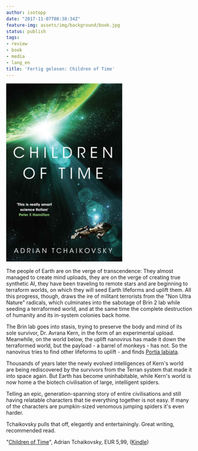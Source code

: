 ```yaml
---
author: isotopp
date: "2017-11-07T08:38:34Z"
feature-img: assets/img/background/book.jpg
status: publish
tags:
- review
- book
- media
- lang_en
title: 'Fertig gelesen: Children of Time'
---
```

[![](/uploads/2017/11/children-of-time.png)](https://www.amazon.de/Children-Time-Winner-Arthur-English-ebook/dp/B00SN93AHU)

The people of Earth are on the verge of transcendence: They
almost managed to create mind uploads, they are on the verge of
creating true synthetic AI, they have been traveling to remote
stars and are beginning to terraform worlds, on which they will
seed Earth lifeforms and uplift them. All this progress, though,
draws the ire of militant terrorists from the "Non Ultra Nature"
radicals, which culminates into the sabotage of Brin 2 lab while
seeding a terraformed world, and at the same time the complete
destruction of humanity and its in-system colonies back
home.

The Brin lab goes into stasis, trying to preserve the body and
mind of its sole survivor, Dr. Avrana Kern, in the form of an
experimental upload. Meanwhile, on the world below, the uplift
nanovirus has made it down the terraformed world, but the
payload - a barrel of monkeys - has not. So the nanovirus tries
to find other lifeforms to uplift - and finds 
[Portia labiata](https://en.wikipedia.org/wiki/Portia_labiata).

Thousands of years later the newly evolved intelligences of
Kern's world are being rediscovered by the survivors from the
Terran system that made it into space again. But Earth has
become uninhabitable, while Kern's world is now home a the
biotech civilisation of large, intelligent spiders. 

Telling an epic, generation-spanning story of entire
civilisations and still having relatable characters that tie
everything together is not easy. If many of the characters are
pumpkin-sized venomous jumping spiders it's even harder.

Tchaikovsky pulls that off, elegantly and entertainingly. Great
writing, recommended read. 

"[Children of Time](https://www.amazon.de/Children-Time-Winner-Arthur-English-ebook/dp/B00SN93AHU)", 
Adrian Tchaikovsky, EUR 5,99, ([Kindle](https://www.amazon.de/Children-Time-Winner-Arthur-English-ebook/dp/B00SN93AHU))

